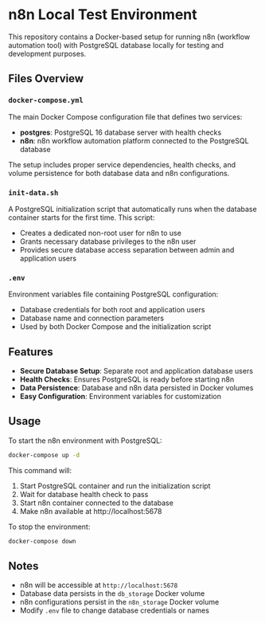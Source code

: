 # n8n Local Test Environment

This repository contains a Docker-based setup for running n8n (workflow automation tool) with PostgreSQL database locally for testing and development purposes.

## Files Overview

### `docker-compose.yml`
The main Docker Compose configuration file that defines two services:
- **postgres**: PostgreSQL 16 database server with health checks
- **n8n**: n8n workflow automation platform connected to the PostgreSQL database

The setup includes proper service dependencies, health checks, and volume persistence for both database data and n8n configurations.

### `init-data.sh`
A PostgreSQL initialization script that automatically runs when the database container starts for the first time. This script:
- Creates a dedicated non-root user for n8n to use
- Grants necessary database privileges to the n8n user
- Provides secure database access separation between admin and application users

### `.env`
Environment variables file containing PostgreSQL configuration:
- Database credentials for both root and application users
- Database name and connection parameters
- Used by both Docker Compose and the initialization script

## Features

- **Secure Database Setup**: Separate root and application database users
- **Health Checks**: Ensures PostgreSQL is ready before starting n8n
- **Data Persistence**: Database and n8n data persisted in Docker volumes
- **Easy Configuration**: Environment variables for customization

## Usage

To start the n8n environment with PostgreSQL:

```bash
docker-compose up -d
```

This command will:
1. Start PostgreSQL container and run the initialization script
2. Wait for database health check to pass
3. Start n8n container connected to the database
4. Make n8n available at http://localhost:5678

To stop the environment:

```bash
docker-compose down
```

## Notes

- n8n will be accessible at `http://localhost:5678`
- Database data persists in the `db_storage` Docker volume
- n8n configurations persist in the `n8n_storage` Docker volume
- Modify `.env` file to change database credentials or names